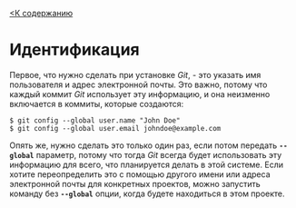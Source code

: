 [<К содержанию](./%D0%9F%D1%80%D0%BE%D1%87%D1%82%D0%B8.md)

# Идентификация

Первое, что нужно сделать при установке *Git*, - это указать имя пользователя и адрес электронной почты. Это важно, потому что каждый коммит *Git* использует эту информацию, и она неизменно включается в коммиты, которые создаются:

```bush=
$ git config --global user.name "John Doe"
$ git config --global user.email johndoe@example.com
```

Опять же, нужно сделать это только один раз, если потом передать **`--global`** параметр, потому что тогда *Git* всегда будет использовать эту информацию для всего, что планируется делать в этой системе. Если хотите переопределить это с помощью другого имени или адреса электронной почты для конкретных проектов, можно запустить команду без **`--global`** опции, когда будете находиться в этом проекте.

